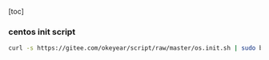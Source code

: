 [toc]
### centos init script

```bash
curl -s https://gitee.com/okeyear/script/raw/master/os.init.sh | sudo bash -
```

